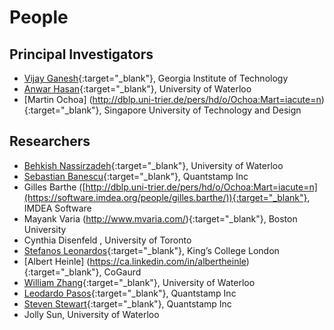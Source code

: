 # People


## Principal Investigators
- [Vijay Ganesh](https://vganesh1.github.io/){:target="_blank"}, Georgia Institute of Technology
- [Anwar Hasan](https://ece.uwaterloo.ca/~ahasan/){:target="_blank"}, University of Waterloo
- [Martin Ochoa] (http://dblp.uni-trier.de/pers/hd/o/Ochoa:Mart=iacute=n){:target="_blank"}, Singapore University of Technology and Design


## Researchers
- [Behkish Nassirzadeh](https://ece.uwaterloo.ca/~bnassirz/){:target="_blank"}, University of Waterloo
- [Sebastian Banescu](https://www.in.tum.de/i04/banescu/){:target="_blank"}, Quantstamp Inc
- Gilles Barthe ([http://dblp.uni-trier.de/pers/hd/o/Ochoa:Mart=iacute=n](https://software.imdea.org/people/gilles.barthe/)){:target="_blank"}, IMDEA Software
- Mayank Varia (http://www.mvaria.com/){:target="_blank"}, Boston University
- Cynthia Disenfeld , University of Toronto
- [Stefanos Leonardos]([https://www.linkedin.com/in/lnrdpss/?originalSubdomain=ca](https://stefanosleonardos.wordpress.com/)){:target="_blank"}, King’s College London
- [Albert Heinle] (https://ca.linkedin.com/in/albertheinle){:target="_blank"}, CoGaurd
- [William Zhang](https://www.linkedin.com/in/quan-zhang-william/?originalSubdomain=ca){:target="_blank"}, University of Waterloo
- [Leodardo Pasos](https://www.linkedin.com/in/lnrdpss/?originalSubdomain=ca){:target="_blank"}, Quantstamp Inc
- [Steven Stewart](https://medium.com/@stevenstewart_9009){:target="_blank"}, Quantstamp Inc
- Jolly Sun, University of Waterloo
